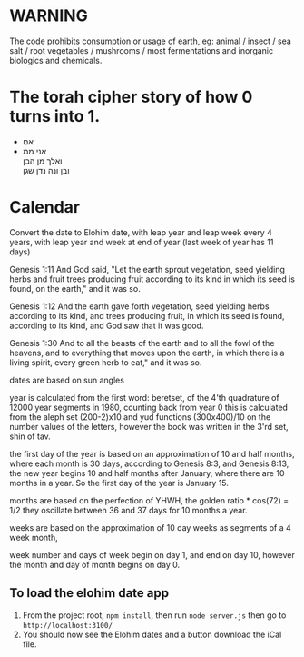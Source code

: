 # WARNING

The code prohibits consumption or usage of earth, eg: animal / insect / sea salt / root vegetables / mushrooms / most fermentations and inorganic biologics and chemicals.

# The torah cipher story of how 0 turns into 1.

-   אם
-   אני ממ  
    ואלך מן הבן  
    ובן ונה נדן שגן

# Calendar

Convert the date to Elohim date, with leap year and leap week every 4 years, with leap year and week at end of year (last week of year has 11 days)

Genesis 1:11 And God said, "Let the earth sprout vegetation, seed yielding herbs and fruit trees producing fruit according to its kind in which its seed is found, on the earth," and it was so.

Genesis 1:12 And the earth gave forth vegetation, seed yielding herbs according to its kind, and trees producing fruit, in which its seed is found, according to its kind, and God saw that it was good.

Genesis 1:30 And to all the beasts of the earth and to all the fowl of the heavens, and to everything that moves upon the earth, in which there is a living spirit, every green herb to eat," and it was so.

dates are based on sun angles

year is calculated from the first word: beretset, of the 4'th quadrature of 12000 year segments in 1980, counting back from year 0
this is calculated from the aleph set (200-2)x10 and yud functions (300x400)/10 on the number values of the letters, however the book was written in the 3'rd set, shin of tav.

the first day of the year is based on an approximation of 10 and half months, where each month is 30 days, according to Genesis 8:3, and Genesis 8:13, the new year begins 10 and half months after January, where there are 10 months in a year. So the first day of the year is January 15.

months are based on the perfection of YHWH, the golden ratio \* cos(72) = 1/2
they oscillate between 36 and 37 days for 10 months a year.

weeks are based on the approximation of 10 day weeks as segments of a 4 week month,

week number and days of week begin on day 1, and end on day 10, however the month and day of month begins on day 0.

## To load the elohim date app

1. From the project root, `npm install`, then run `node server.js` then go to `http://localhost:3100/`
2. You should now see the Elohim dates and a button download the iCal file.
